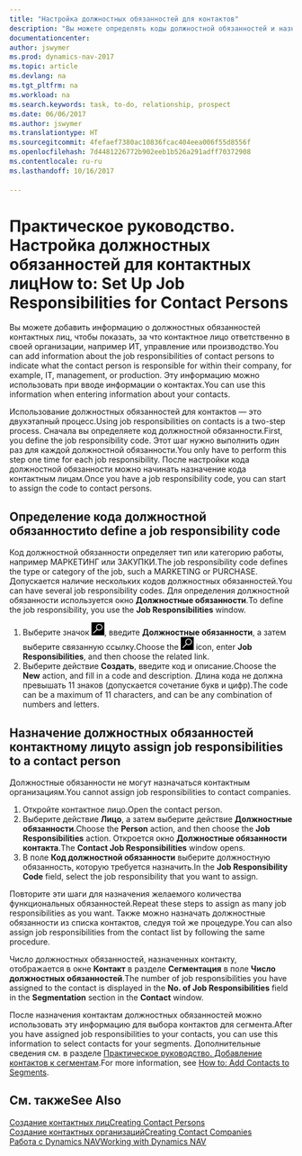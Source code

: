 ```yaml
---
title: "Настройка должностных обязанностей для контактов"
description: "Вы можете определять коды должностной обязанностей и назначать их контактам, чтобы задавать задачи, за которые отвечает контакт в своей организации, например за ИТ или производство."
documentationcenter: 
author: jswymer
ms.prod: dynamics-nav-2017
ms.topic: article
ms.devlang: na
ms.tgt_pltfrm: na
ms.workload: na
ms.search.keywords: task, to-do, relationship, prospect
ms.date: 06/06/2017
ms.author: jswymer
ms.translationtype: HT
ms.sourcegitcommit: 4fefaef7380ac10836fcac404eea006f55d8556f
ms.openlocfilehash: 7d4481226772b902eeb1b526a291adff70372908
ms.contentlocale: ru-ru
ms.lasthandoff: 10/16/2017

---
```

# <a name="how-to-set-up-job-responsibilities-for-contact-persons"></a><span data-ttu-id="edaa9-103">Практическое руководство. Настройка должностных обязанностей для контактных лиц</span><span class="sxs-lookup"><span data-stu-id="edaa9-103">How to: Set Up Job Responsibilities for Contact Persons</span></span>
<span data-ttu-id="edaa9-104">Вы можете добавить информацию о должностных обязанностей контактных лиц, чтобы показать, за что контактное лицо ответственно в своей организации, например ИТ, управление или производство.</span><span class="sxs-lookup"><span data-stu-id="edaa9-104">You can add information about the job responsibilities of contact persons to indicate what the contact person is responsible for within their company, for example, IT, management, or production.</span></span> <span data-ttu-id="edaa9-105">Эту информацию можно использовать при вводе информации о контактах.</span><span class="sxs-lookup"><span data-stu-id="edaa9-105">You can use this information when entering information about your contacts.</span></span>

<span data-ttu-id="edaa9-106">Использование должностных обязанностей для контактов — это двухэтапный процесс.</span><span class="sxs-lookup"><span data-stu-id="edaa9-106">Using job responsibilities on contacts is a two-step process.</span></span> <span data-ttu-id="edaa9-107">Сначала вы определяете код должностной обязанности.</span><span class="sxs-lookup"><span data-stu-id="edaa9-107">First, you define the job responsibility code.</span></span> <span data-ttu-id="edaa9-108">Этот шаг нужно выполнить один раз для каждой должностной обязанности.</span><span class="sxs-lookup"><span data-stu-id="edaa9-108">You only have to perform this step one time for each job responsibility.</span></span> <span data-ttu-id="edaa9-109">После настройки кода должностной обязанности можно начинать назначение кода контактным лицам.</span><span class="sxs-lookup"><span data-stu-id="edaa9-109">Once you have a job responsibility code, you can start to assign the code to contact persons.</span></span>

## <a name="to-define-a-job-responsibility-code"></a><span data-ttu-id="edaa9-110">Определение кода должностной обязанности</span><span class="sxs-lookup"><span data-stu-id="edaa9-110">to define a job responsibility code</span></span>
<span data-ttu-id="edaa9-111">Код должностной обязанности определяет тип или категорию работы, например МАРКЕТИНГ или ЗАКУПКИ.</span><span class="sxs-lookup"><span data-stu-id="edaa9-111">The job responsibility code defines the type or category of the job, such a MARKETING or PURCHASE.</span></span> <span data-ttu-id="edaa9-112">Допускается наличие нескольких кодов должностных обязанностей.</span><span class="sxs-lookup"><span data-stu-id="edaa9-112">You can have several job responsibility codes.</span></span> <span data-ttu-id="edaa9-113">Для определения должностной обязанности используется окно **Должностные обязанности**.</span><span class="sxs-lookup"><span data-stu-id="edaa9-113">To define the job responsibility, you use the **Job Responsibilities** window.</span></span>

1. <span data-ttu-id="edaa9-114">Выберите значок ![Поиск страницы или отчета](media/ui-search/search_small.png "Значок поиска страницы или отчета"), введите **Должностные обязанности**, а затем выберите связанную ссылку.</span><span class="sxs-lookup"><span data-stu-id="edaa9-114">Choose the ![Search for Page or Report](media/ui-search/search_small.png "Search for Page or Report icon") icon, enter **Job Responsibilities**, and then choose the related link.</span></span>
2. <span data-ttu-id="edaa9-115">Выберите действие **Создать**, введите код и описание.</span><span class="sxs-lookup"><span data-stu-id="edaa9-115">Choose the **New** action, and fill in a code and description.</span></span> <span data-ttu-id="edaa9-116">Длина кода не должна превышать 11 знаков (допускается сочетание букв и цифр).</span><span class="sxs-lookup"><span data-stu-id="edaa9-116">The code can be a maximum of 11 characters, and can be any combination of numbers and letters.</span></span>

## <a name="to-assign-job-responsibilities-to-a-contact-person"></a><span data-ttu-id="edaa9-117">Назначение должностных обязанностей контактному лицу</span><span class="sxs-lookup"><span data-stu-id="edaa9-117">to assign job responsibilities to a contact person</span></span>
<span data-ttu-id="edaa9-118">Должностные обязанности не могут назначаться контактным организациям.</span><span class="sxs-lookup"><span data-stu-id="edaa9-118">You cannot assign job responsibilities to contact companies.</span></span>

1. <span data-ttu-id="edaa9-119">Откройте контактное лицо.</span><span class="sxs-lookup"><span data-stu-id="edaa9-119">Open the contact person.</span></span>
2. <span data-ttu-id="edaa9-120">Выберите действие **Лицо**, а затем выберите действие **Должностные обязанности**.</span><span class="sxs-lookup"><span data-stu-id="edaa9-120">Choose the **Person** action, and then choose the **Job Responsibilities** action.</span></span> <span data-ttu-id="edaa9-121">Откроется окно **Должностные обязанности контакта**.</span><span class="sxs-lookup"><span data-stu-id="edaa9-121">The **Contact Job Responsibilities** window opens.</span></span>
3. <span data-ttu-id="edaa9-122">В поле **Код должностной обязанности** выберите должностную обязанность, которую требуется назначить.</span><span class="sxs-lookup"><span data-stu-id="edaa9-122">In the **Job Responsibility Code** field, select the job responsibility that you want to assign.</span></span>

<span data-ttu-id="edaa9-123">Повторите эти шаги для назначения желаемого количества функциональных обязанностей.</span><span class="sxs-lookup"><span data-stu-id="edaa9-123">Repeat these steps to assign as many job responsibilities as you want.</span></span> <span data-ttu-id="edaa9-124">Также можно назначать должностные обязанности из списка контактов, следуя той же процедуре.</span><span class="sxs-lookup"><span data-stu-id="edaa9-124">You can also assign job responsibilities from the contact list by following the same procedure.</span></span>

<span data-ttu-id="edaa9-125">Число должностных обязанностей, назначенных контакту, отображается в окне **Контакт** в разделе **Сегментация** в поле **Число должностных обязанностей**.</span><span class="sxs-lookup"><span data-stu-id="edaa9-125">The number of job responsibilities you have assigned to the contact is displayed in the **No. of Job Responsibilities** field in the **Segmentation** section in the **Contact** window.</span></span>

<span data-ttu-id="edaa9-126">После назначения контактам должностных обязанностей можно использовать эту информацию для выбора контактов для сегмента.</span><span class="sxs-lookup"><span data-stu-id="edaa9-126">After you have assigned job responsibilities to your contacts, you can use this information to select contacts for your segments.</span></span> <span data-ttu-id="edaa9-127">Дополнительные сведения см. в разделе [Практическое руководство. Добавление контактов к сегментам](marketing-add-contact-segment.md).</span><span class="sxs-lookup"><span data-stu-id="edaa9-127">For more information, see [How to: Add Contacts to Segments](marketing-add-contact-segment.md).</span></span>

## <a name="see-also"></a><span data-ttu-id="edaa9-128">См. также</span><span class="sxs-lookup"><span data-stu-id="edaa9-128">See Also</span></span>
[<span data-ttu-id="edaa9-129">Создание контактных лиц</span><span class="sxs-lookup"><span data-stu-id="edaa9-129">Creating Contact Persons</span></span>](marketing-create-contact-persons.md)  
[<span data-ttu-id="edaa9-130">Создание контактных организаций</span><span class="sxs-lookup"><span data-stu-id="edaa9-130">Creating Contact Companies</span></span>](marketing-create-contact-companies.md)  
[<span data-ttu-id="edaa9-131">Работа с Dynamics NAV</span><span class="sxs-lookup"><span data-stu-id="edaa9-131">Working with Dynamics NAV</span></span>](ui-work-product.md)

